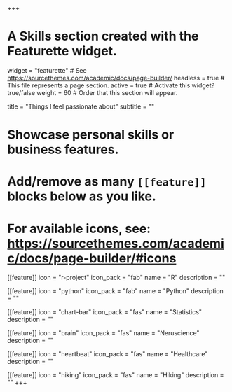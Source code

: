 +++
# A Skills section created with the Featurette widget.
widget = "featurette"  # See https://sourcethemes.com/academic/docs/page-builder/
headless = true  # This file represents a page section.
active = true  # Activate this widget? true/false
weight = 60  # Order that this section will appear.

title = "Things I feel passionate about"
subtitle = ""

# Showcase personal skills or business features.
# 
# Add/remove as many `[[feature]]` blocks below as you like.
# 
# For available icons, see: https://sourcethemes.com/academic/docs/page-builder/#icons

[[feature]]
  icon = "r-project"
  icon_pack = "fab"
  name = "R"
  description = ""
  
[[feature]]
  icon = "python"
  icon_pack = "fab"
  name = "Python"
  description = ""  
  
[[feature]]
  icon = "chart-bar"
  icon_pack = "fas"
  name = "Statistics"
  description = ""

[[feature]]
  icon = "brain"
  icon_pack = "fas"
  name = "Neruscience"
  description = ""
  
[[feature]]
  icon = "heartbeat"
  icon_pack = "fas"
  name = "Healthcare"
  description = ""
  
[[feature]]
  icon = "hiking"
  icon_pack = "fas"
  name = "Hiking"
  description = ""
+++

